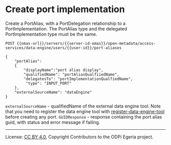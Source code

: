 <!-- SPDX-License-Identifier: CC-BY-4.0 -->
<!-- Copyright Contributors to the ODPi Egeria project. -->

# Create port implementation

Create a PortAlias, with a PortDelegation relationship to a PortImplementation.
The PortAlias type and the delegated PortImplementation type must be the same.

```
POST {{omas-url}}/servers/{{server-id-omas}}/open-metadata/access-services/data-engine/users/{{user-id}}/port-aliases

{	
	"portAlias": 
	{
		"displayName":"port alias display",
		"qualifiedName": "portAliasQualfiiedName",
		"delegatesTo": "portImplementationQualfiedName",
         "type": "INPUT_PORT"
	},
	"externalSourceName": "dataEngine"
}
```

`externalSourceName` - qualifiedName of the external data engine tool.
 Note that you need to register the data engine tool with [register-data-engine-tool](register-data-engine-tool.md) 
 before creating any port.
`GUIDResponse` - response containing the port alias guid, with status and error message if failing.


----
License: [CC BY 4.0](https://creativecommons.org/licenses/by/4.0/),
Copyright Contributors to the ODPi Egeria project.







